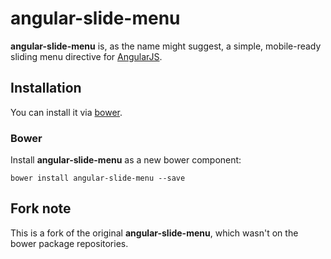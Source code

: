 angular-slide-menu
==================

**angular-slide-menu** is, as the name might suggest, a simple, mobile-ready sliding menu directive for [AngularJS](https://angularjs.org/). 

Installation
------------

You can install it via [bower](#bower).

### <a name="bower"></a> Bower

Install **angular-slide-menu** as a new bower component:

    bower install angular-slide-menu --save


Fork note
---------

This is a fork of the original **angular-slide-menu**, which wasn't on the bower package repositories.
